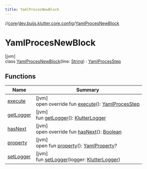 ```yaml
---
title: YamlProcesNewBlock
---
```

//[core](../../../index.html)/[dev.buijs.klutter.core.config](../index.html)/[YamlProcesNewBlock](index.html)



# YamlProcesNewBlock



[jvm]\
class [YamlProcesNewBlock](index.html)(line: [String](https://kotlinlang.org/api/latest/jvm/stdlib/kotlin/-string/index.html)) : [YamlProcesStep](../-yaml-proces-step/index.html)



## Functions


| Name | Summary |
|---|---|
| [execute](execute.html) | [jvm]<br>open override fun [execute](execute.html)(): [YamlProcesStep](../-yaml-proces-step/index.html) |
| [getLogger](../-yaml-proces-step/get-logger.html) | [jvm]<br>fun [getLogger](../-yaml-proces-step/get-logger.html)(): [KlutterLogger](../../dev.buijs.klutter.core/-klutter-logger/index.html) |
| [hasNext](has-next.html) | [jvm]<br>open override fun [hasNext](has-next.html)(): [Boolean](https://kotlinlang.org/api/latest/jvm/stdlib/kotlin/-boolean/index.html) |
| [property](../-yaml-proces-step/property.html) | [jvm]<br>open fun [property](../-yaml-proces-step/property.html)(): [YamlProperty](../-yaml-property/index.html)? |
| [setLogger](../-yaml-proces-step/set-logger.html) | [jvm]<br>fun [setLogger](../-yaml-proces-step/set-logger.html)(logger: [KlutterLogger](../../dev.buijs.klutter.core/-klutter-logger/index.html)) |

